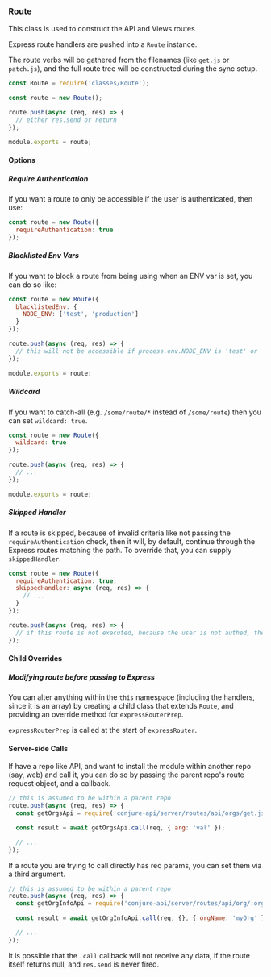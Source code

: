 ### Route

This class is used to construct the API and Views routes

Express route handlers are pushed into a `Route` instance.

The route verbs will be gathered from the filenames (like `get.js` or `patch.js`), and the full route tree will be constructed during the sync setup.

```js
const Route = require('classes/Route');

const route = new Route();

route.push(async (req, res) => {
  // either res.send or return
});

module.exports = route;
```

#### Options

##### Require Authentication

If you want a route to only be accessible if the user is authenticated, then use:

```js
const route = new Route({
  requireAuthentication: true
});
```

##### Blacklisted Env Vars

If you want to block a route from being using when an ENV var is set, you can do so like:

```js
const route = new Route({
  blacklistedEnv: {
    NODE_ENV: ['test', 'production']
  }
});

route.push(async (req, res) => {
  // this will not be accessible if process.env.NODE_ENV is 'test' or 'production'
});

module.exports = route;
```

##### Wildcard

If you want to catch-all (e.g. `/some/route/*` instead of `/some/route`) then you can set `wildcard: true`.

```js
const route = new Route({
  wildcard: true
});

route.push(async (req, res) => {
  // ...
});

module.exports = route;
```

##### Skipped Handler

If a route is skipped, because of invalid criteria like not passing the `requireAuthentication` check, then it will, by default, continue through the Express routes matching the path. To override that, you can supply `skippedHandler`.

```js
const route = new Route({
  requireAuthentication: true,
  skippedHandler: async (req, res) => {
    // ...
  }
});

route.push(async (req, res) => {
  // if this route is not executed, because the user is not authed, then `skippedHandler` will be called instead of this or any later handlers
});
```

#### Child Overrides

##### Modifying route before passing to Express

You can alter anything within the `this` namespace (including the handlers, since it is an array) by creating a child class that extends `Route`, and providing an override method for `expressRouterPrep`.

`expressRouterPrep` is called at the start of `expressRouter`.

#### Server-side Calls

If have a repo like API, and want to install the module within another repo (say, web) and call it, you can do so by passing the parent repo's route request object, and a callback.

```js
// this is assumed to be within a parent repo
route.push(async (req, res) => {
  const getOrgsApi = require('conjure-api/server/routes/api/orgs/get.js');

  const result = await getOrgsApi.call(req, { arg: 'val' });

  // ...
});
```

If a route you are trying to call directly has req params, you can set them via a third argument.

```js
// this is assumed to be within a parent repo
route.push(async (req, res) => {
  const getOrgInfoApi = require('conjure-api/server/routes/api/org/:orgName/info/get.js');

  const result = await getOrgInfoApi.call(req, {}, { orgName: 'myOrg' });

  // ...
});
```

It is possible that the `.call` callback will not receive any data, if the route itself returns null, and `res.send` is never fired.
